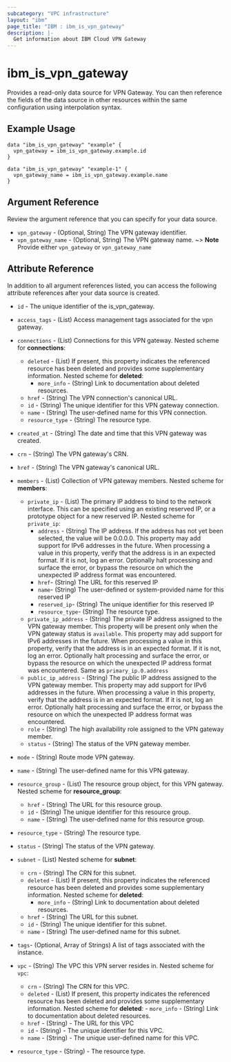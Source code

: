 ```yaml
---
subcategory: "VPC infrastructure"
layout: "ibm"
page_title: "IBM : ibm_is_vpn_gateway"
description: |-
  Get information about IBM Cloud VPN Gateway
---
```


# ibm_is_vpn_gateway

Provides a read-only data source for VPN Gateway. You can then reference the fields of the data source in other resources within the same configuration using interpolation syntax.

## Example Usage

```hcl
data "ibm_is_vpn_gateway" "example" {
  vpn_gateway = ibm_is_vpn_gateway.example.id
}

data "ibm_is_vpn_gateway" "example-1" {
  vpn_gateway_name = ibm_is_vpn_gateway.example.name
}
```

## Argument Reference

Review the argument reference that you can specify for your data source.

- `vpn_gateway` - (Optional, String) The VPN gateway identifier.
- `vpn_gateway_name` - (Optional, String) The VPN gateway name.
  ~> **Note** Provide either `vpn_gateway` or `vpn_gateway_name`

## Attribute Reference

In addition to all argument references listed, you can access the following attribute references after your data source is created.

- `id` - The unique identifier of the is_vpn_gateway.
- `access_tags`  - (List) Access management tags associated for the vpn gateway.
- `connections` - (List) Connections for this VPN gateway.
  Nested scheme for **connections**:
	- `deleted` - (List) If present, this property indicates the referenced resource has been deleted and provides some supplementary information.
	  Nested scheme for **deleted**:
		- `more_info` - (String) Link to documentation about deleted resources.
	- `href` - (String) The VPN connection's canonical URL.
	- `id` - (String) The unique identifier for this VPN gateway connection.
	- `name` - (String) The user-defined name for this VPN connection.
	- `resource_type` - (String) The resource type.

- `created_at` - (String) The date and time that this VPN gateway was created.

- `crn` - (String) The VPN gateway's CRN.

- `href` - (String) The VPN gateway's canonical URL.

- `members` - (List) Collection of VPN gateway members.
  Nested scheme for **members**:

	- `private_ip` - (List) The primary IP address to bind to the network interface. This can be specified using an existing reserved IP, or a prototype object for a new reserved IP.
		Nested scheme for `private_ip`:
		- `address` - (String) The IP address. If the address has not yet been selected, the value will be 0.0.0.0. This property may add support for IPv6 addresses in the future. When processing a value in this property, verify that the address is in an expected format. If it is not, log an error. Optionally halt processing and surface the error, or bypass the resource on which the unexpected IP address format was encountered.
		- `href`- (String) The URL for this reserved IP
		- `name`- (String) The user-defined or system-provided name for this reserved IP
		- `reserved_ip`- (String) The unique identifier for this reserved IP
		- `resource_type`- (String) The resource type.
	- `private_ip_address` - (String) The private IP address assigned to the VPN gateway member. This property will be present only when the VPN gateway status is `available`. This property may add support for IPv6 addresses in the future. When processing a value in this property, verify that the address is in an expected format. If it is not, log an error. Optionally halt processing and surface the error, or bypass the resource on which the unexpected IP address format was encountered. Same as `primary_ip.0.address`
	- `public_ip_address` - (String) The public IP address assigned to the VPN gateway member. This property may add support for IPv6 addresses in the future. When processing a value in this property, verify that the address is in an expected format. If it is not, log an error. Optionally halt processing and surface the error, or bypass the resource on which the unexpected IP address format was encountered.
	- `role` - (String) The high availability role assigned to the VPN gateway member.
	- `status` - (String) The status of the VPN gateway member.

- `mode` - (String) Route mode VPN gateway.

- `name` - (String) The user-defined name for this VPN gateway.

- `resource_group` - (List) The resource group object, for this VPN gateway.
  Nested scheme for **resource_group**:
	- `href` - (String) The URL for this resource group.
	- `id` - (String) The unique identifier for this resource group.
	- `name` - (String) The user-defined name for this resource group.

- `resource_type` - (String) The resource type.

- `status` - (String) The status of the VPN gateway.

- `subnet` - (List) 
  Nested scheme for **subnet**:
	- `crn` - (String) The CRN for this subnet.
	- `deleted` - (List) If present, this property indicates the referenced resource has been deleted and provides some supplementary information.
	  Nested scheme for **deleted**:
		- `more_info` - (String) Link to documentation about deleted resources.
	- `href` - (String) The URL for this subnet.
	- `id` - (String) The unique identifier for this subnet.
	- `name` - (String) The user-defined name for this subnet.
- `tags`- (Optional, Array of Strings) A list of tags associated with the instance.
- `vpc` - (String) The VPC this VPN server resides in.
  Nested scheme for `vpc`:
  - `crn` - (String) The CRN for this VPC.
  - `deleted` - (List) 	If present, this property indicates the referenced resource has been deleted and provides some supplementary information.
	  Nested scheme for **deleted**:
		- `more_info` - (String) Link to documentation about deleted resources.
  - `href` - (String) - The URL for this VPC
  - `id` - (String) - The unique identifier for this VPC.
  - `name` - (String) - The unique user-defined name for this VPC.
- `resource_type` - (String) - The resource type.

